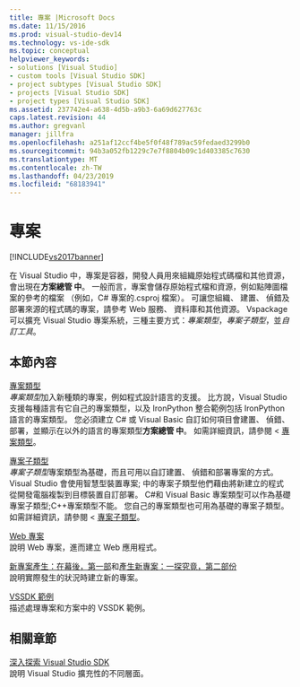 ```yaml
---
title: 專案 |Microsoft Docs
ms.date: 11/15/2016
ms.prod: visual-studio-dev14
ms.technology: vs-ide-sdk
ms.topic: conceptual
helpviewer_keywords:
- solutions [Visual Studio]
- custom tools [Visual Studio SDK]
- project subtypes [Visual Studio SDK]
- projects [Visual Studio SDK]
- project types [Visual Studio SDK]
ms.assetid: 237742e4-a638-4d5b-a9b3-6a69d627763c
caps.latest.revision: 44
ms.author: gregvanl
manager: jillfra
ms.openlocfilehash: a251af12ccf4be5f0f48f789ac59fedaed3299b0
ms.sourcegitcommit: 94b3a052fb1229c7e7f8804b09c1d403385c7630
ms.translationtype: MT
ms.contentlocale: zh-TW
ms.lasthandoff: 04/23/2019
ms.locfileid: "68183941"
---
```

# <a name="projects"></a>專案
[!INCLUDE[vs2017banner](../../includes/vs2017banner.md)]

在 Visual Studio 中，專案是容器，開發人員用來組織原始程式碼檔和其他資源，會出現在**方案總管 中**。 一般而言，專案會儲存原始程式檔和資源，例如點陣圖檔案的參考的檔案 （例如，C# 專案的.csproj 檔案）。 可讓您組織、 建置、 偵錯及部署來源的程式碼的專案，請參考 Web 服務、 資料庫和其他資源。 Vspackage 可以擴充 Visual Studio 專案系統，三種主要方式：*專案類型*，*專案子類型*，並*自訂工具*。  
  
## <a name="in-this-section"></a>本節內容  
 [專案類型](../../extensibility/internals/project-types.md)  
 *專案類型*加入新種類的專案，例如程式設計語言的支援。 比方說，Visual Studio 支援每種語言有它自己的專案類型，以及 IronPython 整合範例包括 IronPython 語言的專案類型。 您必須建立 C# 或 Visual Basic 自訂如何項目會建置、 偵錯、 部署，並顯示在以外的語言的專案類型**方案總管 中**。 如需詳細資訊，請參閱 <<c0> [ 專案類型](../../extensibility/internals/project-types.md)。  
  
 [專案子類型](../../extensibility/internals/project-subtypes.md)  
 *專案子類型*專案類型為基礎，而且可用以自訂建置、 偵錯和部署專案的方式。 Visual Studio 會使用智慧型裝置專案; 中的專案子類型他們藉由將新建立的程式從開發電腦複製到目標裝置自訂部署。 C#和 Visual Basic 專案類型可以作為基礎專案子類型;C++專案類型不能。 您自己的專案類型也可用為基礎的專案子類型。 如需詳細資訊，請參閱 <<c0> [ 專案子類型](../../extensibility/internals/project-subtypes.md)。  
  
 [Web 專案](../../extensibility/internals/web-projects.md)  
 說明 Web 專案，進而建立 Web 應用程式。  
  
 [新專案產生：在幕後，第一部](../../extensibility/internals/new-project-generation-under-the-hood-part-one.md)和[產生新專案：一探究竟，第二部份](../../extensibility/internals/new-project-generation-under-the-hood-part-two.md)  
 說明實際發生的狀況時建立新的專案。  
  
 [VSSDK 範例](../../misc/vssdk-samples.md)  
 描述處理專案和方案中的 VSSDK 範例。  
  
## <a name="related-sections"></a>相關章節  
 [深入探索 Visual Studio SDK](../../extensibility/internals/inside-the-visual-studio-sdk.md)  
 說明 Visual Studio 擴充性的不同層面。
